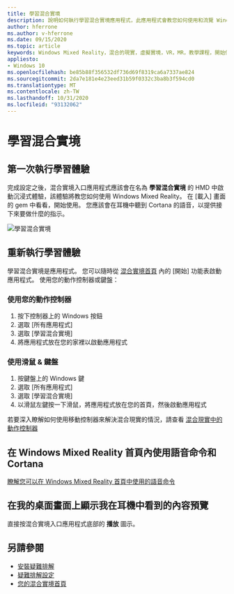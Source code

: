 ```yaml
---
title: 學習混合實境
description: 說明如何執行學習混合實境應用程式，此應用程式會教您如何使用和流覽 Windows Mixed Reality。
author: hferrone
ms.author: v-hferrone
ms.date: 09/15/2020
ms.topic: article
keywords: Windows Mixed Reality，混合的現實，虛擬實境，VR，MR，教學課程，開始使用
appliesto:
- Windows 10
ms.openlocfilehash: be85b88f356532df736d69f8319ca6a7337ae824
ms.sourcegitcommit: 2da7e181e4e23eed31b59f0332c3ba8b3f594cd0
ms.translationtype: MT
ms.contentlocale: zh-TW
ms.lasthandoff: 10/31/2020
ms.locfileid: "93132062"
---
```

# <a name="learn-mixed-reality"></a>學習混合實境

## <a name="running-the-learning-experience-for-the-first-time"></a>第一次執行學習體驗

完成設定之後，混合實境入口應用程式應該會在名為 **學習混合實境** 的 HMD 中啟動沉浸式體驗，該體驗將教您如何使用 Windows Mixed Reality。 在 [載入] 畫面的 gem 中看看，開始使用。 您應該會在耳機中聽到 Cortana 的語音，以提供接下來要做什麼的指示。

![學習混合實境](images/file-learnmixedrealitystart.png)

## <a name="re-run-the-learning-experience"></a>重新執行學習體驗

學習混合實境是應用程式。 您可以隨時從 [混合實境首頁](your-mixed-reality-home.md) 內的 [開始] 功能表啟動應用程式。 使用您的動作控制器或鍵盤：

### <a name="use-your-motion-controllers"></a>使用您的動作控制器

1. 按下控制器上的 Windows 按鈕
2. 選取 [所有應用程式]
3. 選取 [學習混合實境]
4. 將應用程式放在您的家裡以啟動應用程式

### <a name="use-your-mouse--keyboard"></a>使用滑鼠 & 鍵盤

1. 按鍵盤上的 Windows 鍵
2. 選取 [所有應用程式]
3. 選取 [學習混合實境]
4. 以滑鼠左鍵按一下滑鼠，將應用程式放在您的首頁，然後啟動應用程式

若要深入瞭解如何使用移動控制器來解決混合現實的情況，請查看 [混合現實中的動作控制器](controllers-in-wmr.md)

## <a name="use-voice-commands-and-cortana-inside-of-the-windows-mixed-reality-home"></a>在 Windows Mixed Reality 首頁內使用語音命令和 Cortana

[瞭解您可以在 Windows Mixed Reality 首頁中使用的語音命令](https://support.microsoft.com/help/4041322/windows-10-speech-in-windows-mixed-reality)

## <a name="show-a-preview-of-what-im-seeing-in-my-headset-on-my-desktops-screen"></a>在我的桌面畫面上顯示我在耳機中看到的內容預覽

直接按混合實境入口應用程式底部的 **播放** 圖示。

## <a name="see-also"></a>另請參閱

* [安裝疑難排解](installation_errors.md)
* [疑難排解設定](wmr-setup-faq.md)
* [您的混合實境首頁](your-mixed-reality-home.md)
